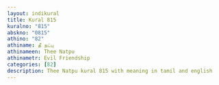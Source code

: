 ```yaml
---
layout: indikural
title: Kural 815
kuralno: "815"
abskno: "0815"
athino: "82"
athiname: தீ நட்பு
athinameen: Thee Natpu
athinametr: Evil Friendship
categories: [82]
description: Thee Natpu kural 815 with meaning in tamil and english 
---
```



